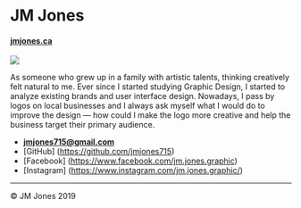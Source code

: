 # JM Jones

#### [ jmjones.ca](https://jmjones.ca/)

![](photo.jpg)

As someone who grew up in a family with artistic talents, thinking creatively felt natural to me. Ever since I started studying Graphic Design, I started to analyze existing brands and user interface design. Nowadays, I pass by logos on local businesses and I always ask myself what I would do to improve the design — how could I make the logo more creative and help the business target their primary audience.

- **[jmjones715@gmail.com](mailto:jmjones715@gmail.com)**
- [GitHub] (https://github.com/jmjones715)
- [Facebook] (https://www.facebook.com/jm.jones.graphic)
- [Instagram] (https://www.instagram.com/jm.jones.graphic/)

---

© JM Jones 2019
